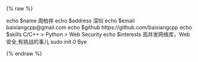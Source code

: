 {% raw %}

<link rel="stylesheet" href="termynal.css">


<div id="termynal" data-termynal>
    <span data-ty="input">echo $name</span>
    <span data-ty>周柏祥</span>
    <span data-ty="input" startDelay="0">echo $address</span>
    <span data-ty>深圳</span>
    <span data-ty="input">echo $email</span>
    <span data-ty>baixiangcpp@gmail.com</span>
    <span data-ty="input">echo $github</span>
    <span data-ty>https://github.com/baixiangcpp</span>
    <span data-ty="input">echo $skills</span>
    <span data-ty>C/C++ > Python > Web Security</span>
    <span data-ty="input">echo $interests</span>
    <span data-ty>高并发网络库，Web安全,有挑战的事儿</span>
    <span data-ty="input">sudo init 0</span>
    <span data-ty="progress" ></span>
    <span data-ty>Bye</span>
</div>

<script src="termynal.js" data-termynal-container="#termynal"></script>

{% endraw %}